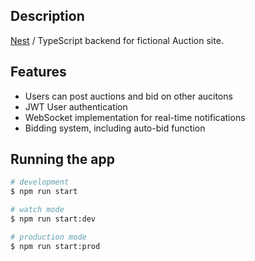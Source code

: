 ## Description

[Nest](https://github.com/nestjs/nest) / TypeScript backend for fictional Auction site.

## Features

* Users can post auctions and bid on other aucitons
* JWT User authentication
* WebSocket implementation for real-time notifications
* Bidding system, including auto-bid function

## Running the app

```bash
# development
$ npm run start

# watch mode
$ npm run start:dev

# production mode
$ npm run start:prod
```
